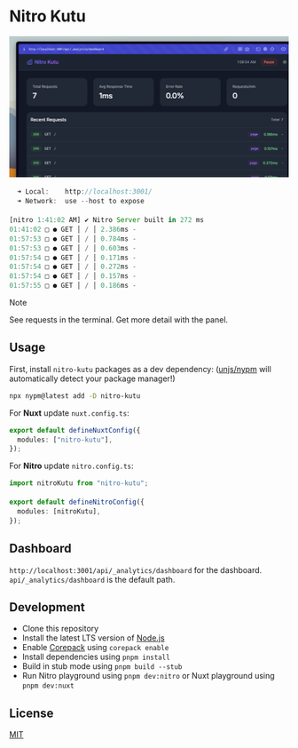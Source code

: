 # Nitro Kutu

![nitro-kutu](./.github/assets/cover.png)


```ts
  ➜ Local:    http://localhost:3001/
  ➜ Network:  use --host to expose

[nitro 1:41:02 AM] ✔ Nitro Server built in 272 ms
01:41:02 □ ● GET │ / │ 2.386ms -
01:57:53 □ ● GET │ / │ 0.784ms -
01:57:53 □ ● GET │ / │ 0.603ms -
01:57:54 □ ● GET │ / │ 0.171ms -
01:57:54 □ ● GET │ / │ 0.272ms -
01:57:54 □ ● GET │ / │ 0.157ms -
01:57:55 □ ● GET │ / │ 0.186ms -
``` 

> [!NOTE]
> See requests in the terminal. Get more detail with the panel.

## Usage

First, install `nitro-kutu` packages as a dev dependency: ([unjs/nypm](https://nypm.unjs.io) will automatically detect your package manager!)

```sh
npx nypm@latest add -D nitro-kutu
```

For **Nuxt** update `nuxt.config.ts`:

```ts
export default defineNuxtConfig({
  modules: ["nitro-kutu"],
});
```

For **Nitro** update `nitro.config.ts`:

```ts
import nitroKutu from "nitro-kutu";

export default defineNitroConfig({
  modules: [nitroKutu],
});
```

## Dashboard

`http://localhost:3001/api/_analytics/dashboard` for the dashboard. `api/_analytics/dashboard` is the default path.


## Development

- Clone this repository
- Install the latest LTS version of [Node.js](https://nodejs.org/en/)
- Enable [Corepack](https://github.com/nodejs/corepack) using `corepack enable`
- Install dependencies using `pnpm install`
- Build in stub mode using `pnpm build --stub`
- Run Nitro playground using `pnpm dev:nitro` or Nuxt playground using `pnpm dev:nuxt`

## License

[MIT](./LICENSE)